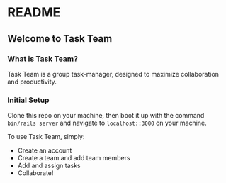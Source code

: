 # README
## Welcome to Task Team

### What is Task Team?

Task Team is a group task-manager, designed to maximize collaboration and productivity.

### Initial Setup

Clone this repo on your machine, then boot it up with the command `bin/rails server` and navigate to `localhost::3000` on your machine.

To use Task Team, simply:

* Create an account
* Create a team and add team members
* Add and assign tasks
* Collaborate!
